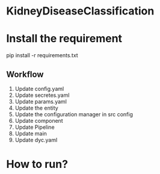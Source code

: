 # KidneyDiseaseClassification

# Install the requirement
pip install -r requirements.txt

## Workflow

1. Update config.yaml
2. Update secretes.yaml
3. Update params.yaml
4. Update the entity
5. Update the configuration manager in src config
6. Update component
7. Update Pipeline
8. Update main
9. Update dyc.yaml

# How to run?

